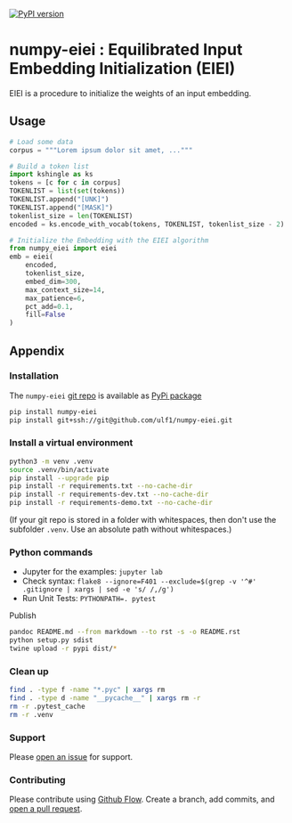 [![PyPI version](https://badge.fury.io/py/numpy-eiei.svg)](https://badge.fury.io/py/numpy-eiei)


# numpy-eiei : Equilibrated Input Embedding Initialization (EIEI)
EIEI is a procedure to initialize the weights of an input embedding.


## Usage

```py
# Load some data
corpus = """Lorem ipsum dolor sit amet, ..."""

# Build a token list
import kshingle as ks
tokens = [c for c in corpus]
TOKENLIST = list(set(tokens))
TOKENLIST.append("[UNK]")
TOKENLIST.append("[MASK]")
tokenlist_size = len(TOKENLIST)
encoded = ks.encode_with_vocab(tokens, TOKENLIST, tokenlist_size - 2)

# Initialize the Embedding with the EIEI algorithm
from numpy_eiei import eiei
emb = eiei(
    encoded,
    tokenlist_size,
    embed_dim=300,
    max_context_size=14,
    max_patience=6,
    pct_add=0.1,
    fill=False
)
```



## Appendix

### Installation
The `numpy-eiei` [git repo](http://github.com/ulf1/numpy-eiei) is available as [PyPi package](https://pypi.org/project/numpy-eiei)

```sh
pip install numpy-eiei
pip install git+ssh://git@github.com/ulf1/numpy-eiei.git
```

### Install a virtual environment

```sh
python3 -m venv .venv
source .venv/bin/activate
pip install --upgrade pip
pip install -r requirements.txt --no-cache-dir
pip install -r requirements-dev.txt --no-cache-dir
pip install -r requirements-demo.txt --no-cache-dir
```

(If your git repo is stored in a folder with whitespaces, then don't use the subfolder `.venv`. Use an absolute path without whitespaces.)

### Python commands

* Jupyter for the examples: `jupyter lab`
* Check syntax: `flake8 --ignore=F401 --exclude=$(grep -v '^#' .gitignore | xargs | sed -e 's/ /,/g')`
* Run Unit Tests: `PYTHONPATH=. pytest`

Publish

```sh
pandoc README.md --from markdown --to rst -s -o README.rst
python setup.py sdist
twine upload -r pypi dist/*
```

### Clean up

```sh
find . -type f -name "*.pyc" | xargs rm
find . -type d -name "__pycache__" | xargs rm -r
rm -r .pytest_cache
rm -r .venv
```


### Support
Please [open an issue](https://github.com/ulf1/numpy-eiei/issues/new) for support.


### Contributing
Please contribute using [Github Flow](https://guides.github.com/introduction/flow/). Create a branch, add commits, and [open a pull request](https://github.com/ulf1/numpy-eiei/compare/).
